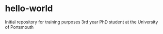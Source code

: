 # hello-world
Initial repository for training purposes
3rd year PhD student at the University of Portsmouth
